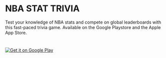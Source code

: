 # NBA STAT TRIVIA
Test your knowledge of NBA stats and compete on global leaderboards with this fast-paced trivia game. 
Available on the Google Playstore and the Apple App Store.

<a href='https://play.google.com/store/apps/details?id=com.darebalogun.nba_stat_trivia&pcampaignid=pcampaignidMKT-Other-global-all-co-prtnr-py-PartBadge-Mar2515-1'><img alt='Get it on Google Play' src='https://play.google.com/intl/en_us/badges/static/images/badges/en_badge_web_generic.png'/></a> 
<a href="https://apps.apple.com/us/app/basketball-stat-trivia/id1512134576?mt=8" style="display:inline-block;overflow:hidden;background:url(https://linkmaker.itunes.apple.com/en-us/badge-lrg.svg?releaseDate=2020-05-10&kind=iossoftware&bubble=ios_apps) no-repeat;width:135px;height:40px;"></a>

